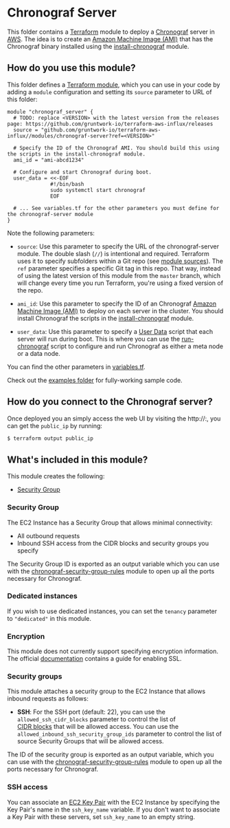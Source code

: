 # Chronograf Server

This folder contains a [Terraform](https://www.terraform.io/) module to deploy a [Chronograf](
https://www.influxdata.com/time-series-platform/chronograf/) server in [AWS](https://aws.amazon.com/). 
The idea is to create an [Amazon Machine Image (AMI)](http://docs.aws.amazon.com/AWSEC2/latest/UserGuide/AMIs.html)
that has the Chronograf binary installed using the [install-chronograf](
https://github.com/gruntwork-io/terraform-aws-influx/tree/master/modules/install-chronograf) module.

## How do you use this module?

This folder defines a [Terraform module](https://www.terraform.io/docs/modules/usage.html), which you can use in your
code by adding a `module` configuration and setting its `source` parameter to URL of this folder:

```hcl
module "chronograf_server" {
  # TODO: replace <VERSION> with the latest version from the releases page: https://github.com/gruntwork-io/terraform-aws-influx/releases
  source = "github.com/gruntwork-io/terraform-aws-influx//modules/chronograf-server?ref=<VERSION>"

  # Specify the ID of the Chronograf AMI. You should build this using the scripts in the install-chronograf module.
  ami_id = "ami-abcd1234"
  
  # Configure and start Chronograf during boot. 
  user_data = <<-EOF
              #!/bin/bash
              sudo systemctl start chronograf
              EOF
  
  # ... See variables.tf for the other parameters you must define for the chronograf-server module
}
```

Note the following parameters:

* `source`: Use this parameter to specify the URL of the chronograf-server module. The double slash (`//`) is 
  intentional and required. Terraform uses it to specify subfolders within a Git repo (see [module 
  sources](https://www.terraform.io/docs/modules/sources.html)). The `ref` parameter specifies a specific Git tag in 
  this repo. That way, instead of using the latest version of this module from the `master` branch, which 
  will change every time you run Terraform, you're using a fixed version of the repo.

* `ami_id`: Use this parameter to specify the ID of an Chronograf [Amazon Machine Image 
  (AMI)](http://docs.aws.amazon.com/AWSEC2/latest/UserGuide/AMIs.html) to deploy on each server in the cluster. You
  should install Chronograf the scripts in the 
  [install-chronograf](https://github.com/gruntwork-io/terraform-aws-influx/tree/master/modules/install-chronograf) module.
  
* `user_data`: Use this parameter to specify a [User 
  Data](http://docs.aws.amazon.com/AWSEC2/latest/UserGuide/user-data.html#user-data-shell-scripts) script that each
  server will run during boot. This is where you can use the 
  [run-chronograf](https://github.com/gruntwork-io/terraform-aws-influx/tree/master/modules/run-chronograf) 
  script to configure and run Chronograf as either a meta node or a data node. 

You can find the other parameters in [variables.tf](variables.tf).

Check out the [examples folder](https://github.com/gruntwork-io/terraform-aws-influx/tree/master/examples) for 
fully-working sample code.

## How do you connect to the Chronograf server?

Once deployed you an simply access the web UI by visiting the http://<public-ip>:<port>, you can get the `public_ip` by running:

```bash
$ terraform output public_ip
```

## What's included in this module?

This module creates the following:

* [Security Group](#security-group)

### Security Group

The EC2 Instance has a Security Group that allows minimal connectivity:

* All outbound requests
* Inbound SSH access from the CIDR blocks and security groups you specify

The Security Group ID is exported as an output variable which you can use with the 
[chronograf-security-group-rules](https://github.com/gruntwork-io/terraform-aws-influx/tree/master/modules/chronograf-security-group-rules)
module to open up all the ports necessary for Chronograf.

### Dedicated instances

If you wish to use dedicated instances, you can set the `tenancy` parameter to `"dedicated"` in this module. 

### Encryption

This module does not currently support specifying encryption information. The official [documentation](
https://docs.influxdata.com/chronograf/v1.7/administration/managing-security/#configuring-tls-transport-layer-security-and-https) contains a guide for enabling SSL.

### Security groups

This module attaches a security group to the EC2 Instance that allows inbound requests as follows:

* **SSH**: For the SSH port (default: 22), you can use the `allowed_ssh_cidr_blocks` parameter to control the list of   
  [CIDR blocks](https://en.wikipedia.org/wiki/Classless_Inter-Domain_Routing) that will be allowed access. You can use 
  the `allowed_inbound_ssh_security_group_ids` parameter to control the list of source Security Groups that will be 
  allowed access.
  
The ID of the security group is exported as an output variable, which you can use with the 
[chronograf-security-group-rules](https://github.com/gruntwork-io/terraform-aws-influx/tree/master/modules/chronograf-security-group-rules)
module to open up all the ports necessary for Chronograf.

### SSH access

You can associate an [EC2 Key Pair](http://docs.aws.amazon.com/AWSEC2/latest/UserGuide/ec2-key-pairs.html) with the EC2 Instance by specifying the Key Pair's name in the `ssh_key_name` variable. If you don't
want to associate a Key Pair with these servers, set `ssh_key_name` to an empty string.
